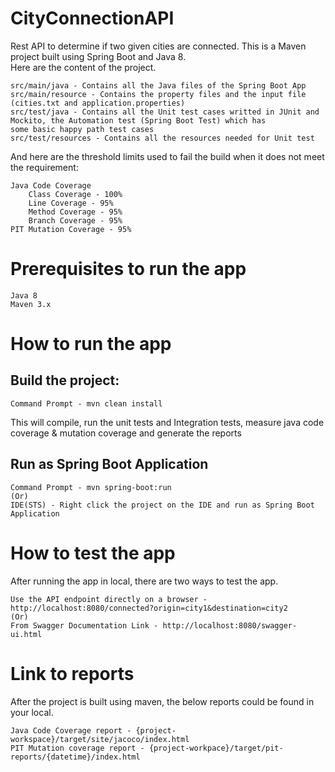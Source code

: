 # CityConnectionAPI

Rest API to determine if two given cities are connected. This is a Maven project built using Spring Boot and Java 8.<br/>
Here are the content of the project.

	src/main/java - Contains all the Java files of the Spring Boot App
	src/main/resource - Contains the property files and the input file (cities.txt and application.properties)
	src/test/java - Contains all the Unit test cases writted in JUnit and Mockito, the Automation test (Spring Boot Test) which has 			some basic happy path test cases
	src/test/resources - Contains all the resources needed for Unit test

And here are the threshold limits used to fail the build when it does not meet the requirement:

	Java Code Coverage
		Class Coverage - 100%
		Line Coverage - 95%
		Method Coverage - 95%
		Branch Coverage - 95%
	PIT Mutation Coverage - 95%

# Prerequisites to run the app
	Java 8
	Maven 3.x

# How to run the app

## Build the project: <br/>
	Command Prompt - mvn clean install
This will compile, run the unit tests and Integration tests, measure java code coverage & mutation coverage and generate the reports

## Run as Spring Boot Application <br/>
	Command Prompt - mvn spring-boot:run 
	(Or)
	IDE(STS) - Right click the project on the IDE and run as Spring Boot Application

# How to test the app

After running the app in local, there are two ways to test the app.
	
	Use the API endpoint directly on a browser - http://localhost:8080/connected?origin=city1&destination=city2
	(Or)
	From Swagger Documentation Link - http://localhost:8080/swagger-ui.html

# Link to reports

After the project is built using maven, the below reports could be found in your local.

	Java Code Coverage report - {project-workspace}/target/site/jacoco/index.html
	PIT Mutation coverage report - {project-workpace}/target/pit-reports/{datetime}/index.html
